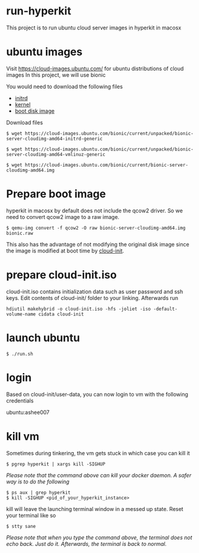 # run-hyperkit
This project is to run ubuntu cloud server images in hyperkit in macosx

# ubuntu images
Visit https://cloud-images.ubuntu.com/ for ubuntu distributions of cloud images
In this project, we will use bionic

You would need to download the following files
- [initrd](https://cloud-images.ubuntu.com/bionic/current/unpacked/bionic-server-cloudimg-amd64-initrd-generic)
- [kernel](https://cloud-images.ubuntu.com/bionic/current/unpacked/bionic-server-cloudimg-amd64-vmlinuz-generic)
- [boot disk image](https://cloud-images.ubuntu.com/bionic/current/bionic-server-cloudimg-amd64.img)

Download files
```
$ wget https://cloud-images.ubuntu.com/bionic/current/unpacked/bionic-server-cloudimg-amd64-initrd-generic

$ wget https://cloud-images.ubuntu.com/bionic/current/unpacked/bionic-server-cloudimg-amd64-vmlinuz-generic

$ wget https://cloud-images.ubuntu.com/bionic/current/bionic-server-cloudimg-amd64.img
```
# Prepare boot image
hyperkit in macosx by default does not include the qcow2 driver.
So we need to convert qcow2 image to a raw image. 
```
$ qemu-img convert -f qcow2 -O raw bionic-server-cloudimg-amd64.img bionic.raw
```
This also has the advantage of not modifying the original disk image since
the image is modified at boot time by [cloud-init](https://cloudinit.readthedocs.io/en/latest/).

# prepare cloud-init.iso
cloud-init.iso contains initialization data such as user password and ssh keys. 
Edit contents of cloud-init/ folder to your linking. Afterwards run
```
hdiutil makehybrid -o cloud-init.iso -hfs -joliet -iso -default-volume-name cidata cloud-init
```

# launch ubuntu
```
$ ./run.sh
```

# login
Based on cloud-init/user-data, you can now login to vm
with the following credentials

ubuntu:ashee007

# kill vm
Sometimes during tinkering, the vm gets stuck in which case you can kill it
```
$ pgrep hyperkit | xargs kill -SIGHUP
```
*Please note that the command above can kill your docker daemon. A safer way
is to do the following*
```
$ ps aux | grep hyperkit
$ kill -SIGHUP <pid_of_your_hyperkit_instance>
```

kill will leave the launching terminal window in a messed up state. 
Reset your terminal like so
```
$ stty sane
```
*Please note that when you type the command above, the terminal does not echo back. 
Just do it. Afterwards, the terminal is back to normal.*
